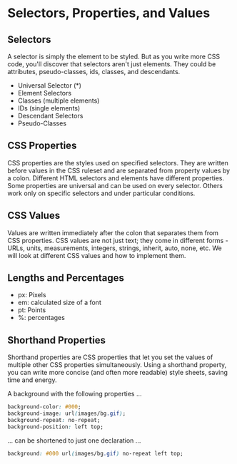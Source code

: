 # Selectors, Properties, and Values

## **Selectors**

A selector is simply the element to be styled. But as you write more CSS code, you'll discover that selectors aren't just elements. They could be attributes, pseudo-classes, ids, classes, and descendants.

* Universal Selector (*)
* Element Selectors
* Classes (multiple elements)
* IDs (single elements)
* Descendant Selectors
* Pseudo-Classes

## **CSS Properties**

CSS properties are the styles used on specified selectors. They are written before values in the CSS ruleset and are separated from property values by a colon. Different HTML selectors and elements have different properties. Some properties are universal and can be used on every selector. Others work only on specific selectors and under particular conditions.

## **CSS Values**

Values are written immediately after the colon that separates them from CSS properties. CSS values are not just text; they come in different forms - URLs, units, measurements, integers, strings, inherit, auto, none, etc. We will look at different CSS values and how to implement them.

## Lengths and Percentages

* px: Pixels
* em: calculated size of a font
* pt: Points
* %: percentages

## Shorthand Properties

Shorthand properties are CSS properties that let you set the values of multiple other CSS properties simultaneously. Using a shorthand property, you can write more concise (and often more readable) style sheets, saving time and energy.

A background with the following properties ...

```css
background-color: #000;
background-image: url(images/bg.gif);
background-repeat: no-repeat;
background-position: left top;
```

... can be shortened to just one declaration ...

```css
background: #000 url(images/bg.gif) no-repeat left top;
```